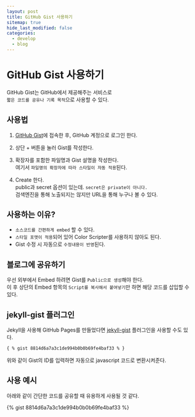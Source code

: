 ```yaml
---
layout: post
title: GitHub Gist 사용하기
sitemap: true
hide_last_modified: false
categories:
  - develop
  - blog
---
```


# GitHub Gist 사용하기

GitHub Gist는 GitHub에서 제공해주는 서비스로  
`짧은 코드를 공유나 기록 목적`으로 사용할 수 있다.

## 사용법
1. [GitHub Gist](https://gist.github.com/)에 접속한 후, GitHub 계정으로 로그인 한다.

2. 상단 + 버튼을 눌러 Gist를 작성한다.

3. 확장자를 포함한 파일명과 Gist 설명을 작성한다.  
여기서 `파일명의 확장자에 따라 스타일이 자동 적용`된다.

4. Create 한다.  
public과 secret 옵션이 있는데. `secret은 private이 아니다.`  
검색엔진을 통해 노출되지는 않지만 URL을 통해 누구나 볼 수 있다.

## 사용하는 이유?

- `소스코드를 간편하게 embed` 할 수 있다.
- `스타일 포맷이 적용`되어 있어 Color Scripter를 사용하지 않아도 된다.
- Gist 수정 시 자동으로 `수정내용이 반영`된다.

## 블로그에 공유하기

우선 외부에서 Embed 하려면 Gist를 `Public으로 생성`해야 한다.  
이 후 상단의 Embed 항목의 `Script를 복사해서 붙여넣기`만 하면 해당 코드를 삽입할 수 있다.

## jekyll-gist 플러그인

Jekyll을 사용해 GitHub Pages를 만들었다면 [jekyll-gist](https://github.com/jekyll/jekyll-gist) 플러그인을 사용할 수도 있다.  
```md
{ % gist 8814d6a7a3c1de994b0b0b69fe4baf33 % }
```
위와 같이 Gist의 ID를 입력하면 자동으로 javascript 코드로 변환시켜준다.

## 사용 예시

아래와 같이 간단한 코드를 공유할 때 유용하게 사용될 것 같다.

{% gist 8814d6a7a3c1de994b0b0b69fe4baf33 %}